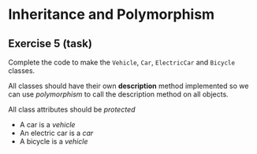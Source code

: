 # Inheritance and Polymorphism

## Exercise 5 (task)

Complete the code to make the `Vehicle`, `Car`, `ElectricCar` and `Bicycle` classes.

All classes should have their own **description** method implemented so we can use *polymorphism* to call the description method on all objects.

All class attributes should be *protected*

- A car is a *vehicle*
- An electric car is a *car*
- A bicycle is a *vehicle*

